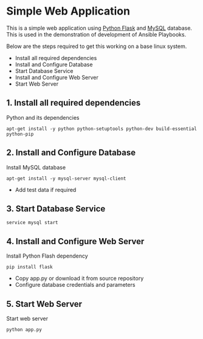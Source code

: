 # Simple Web Application

This is a simple web application using [Python Flask](http://flask.pocoo.org/) and [MySQL](https://www.mysql.com/) database. 
This is used in the demonstration of development of Ansible Playbooks.
  
  Below are the steps required to get this working on a base linux system.
  
  - Install all required dependencies
  - Install and Configure Database
  - Start Database Service
  - Install and Configure Web Server
  - Start Web Server
   
## 1. Install all required dependencies
  
  Python and its dependencies

    apt-get install -y python python-setuptools python-dev build-essential python-pip

   
## 2. Install and Configure Database
    
 Install MySQL database
    
    apt-get install -y mysql-server mysql-client

- Add test data if required

## 3. Start Database Service
    
    service mysql start
    
## 4. Install and Configure Web Server

Install Python Flash dependency

    pip install flask

- Copy app.py or download it from source repository
- Configure database credentials and parameters 

## 5. Start Web Server

Start web server

    python app.py